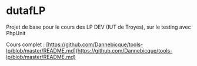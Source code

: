 # dutafLP
Projet de base pour le cours des LP DEV (IUT de Troyes), sur le testing avec PhpUnit


Cours complet : [https://github.com/Dannebicque/tools-lp/blob/master/README.md](https://github.com/Dannebicque/tools-lp/blob/master/README.md)
